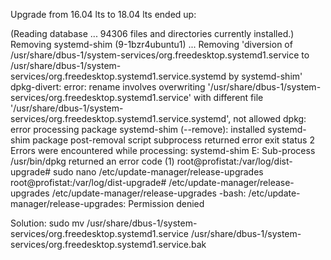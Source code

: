 Upgrade from 16.04 lts to 18.04 lts ended up:

(Reading database ... 94306 files and directories currently installed.)
Removing systemd-shim (9-1bzr4ubuntu1) ...
Removing 'diversion of /usr/share/dbus-1/system-services/org.freedesktop.systemd1.service to /usr/share/dbus-1/system-services/org.freedesktop.systemd1.service.systemd by systemd-shim'
dpkg-divert: error: rename involves overwriting '/usr/share/dbus-1/system-services/org.freedesktop.systemd1.service' with
  different file '/usr/share/dbus-1/system-services/org.freedesktop.systemd1.service.systemd', not allowed
dpkg: error processing package systemd-shim (--remove):
 installed systemd-shim package post-removal script subprocess returned error exit status 2
Errors were encountered while processing:
 systemd-shim
E: Sub-process /usr/bin/dpkg returned an error code (1)
root@profistat:/var/log/dist-upgrade# sudo nano /etc/update-manager/release-upgrades
root@profistat:/var/log/dist-upgrade#  /etc/update-manager/release-upgrades
 /etc/update-manager/release-upgrades
-bash: /etc/update-manager/release-upgrades: Permission denied

Solution:
sudo mv /usr/share/dbus-1/system-services/org.freedesktop.systemd1.service /usr/share/dbus-1/system-services/org.freedesktop.systemd1.service.bak
